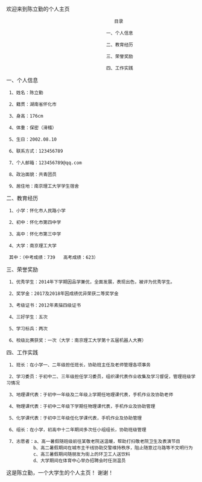 欢迎来到陈立勤的个人主页


                                            目录
                                                        
                                         一、个人信息
                                                          
                                         二、教育经历
                                                          
                                         三、荣誉奖励
                                                          
                                         四、工作实践

 一、个人信息
    
     1、姓名：陈立勤
    
     2、籍贯：湖南省怀化市
    
     3、身高：176cm
    
     4、体重：保密（滑稽）
    
     5、生日：2002.08.10
   
     6、联系方式：123456789
   
     7、个人邮箱：123456789@qq.com
   
     8、政治面貌：共青团员
    
     9、居住地：南京理工大学学生宿舍


 二、教育经历
 
     1、小学：怀化市人民路小学
     
     2、初中：怀化市第四中学
     
     3、高中：怀化市第三中学
     
     4、大学：南京理工大学
     
     其中：（中考成绩：739   高考成绩：623）
     
     
  三、荣誉奖励 
     
     1、优秀学生：2014年下学期因品学兼优，全面发展，表现出色，被评为优秀学生。
     
     2、奖学金：2017及2018年因成绩优异荣获二等奖学金
     
     3、考级证书：2012年素描四级证书
     
     4、三好学生：五次
     
     5、学习标兵：两次
     
     6、校级比赛获奖：一次（大学：南京理工大学第十五届机器人大赛）
     
     
  四、工作实践
  
     1、班长：在小学一、二年级担任班长，协助班主任及老师管理各项事务
     
     2、学习委员：于初中二、三年级担任学习委员，组织课代表作业收集及学习督促，管理班级学习情况
     
     3、地理课代表：于初中一年级及二年级上学期任地理课代表，手机作业及协助老师
     
     4、物理课代表：于初中二年级下学期任物理课代表，手机作业及协助管理
     
     5、化学课代表：于初中三年级任化学课代表，手机作业及协助管理
     
     6、组长：在小学，初高中十二年期间多次任小组组长，协助班级管理
     
     7、志愿者：a、高一暑假随班级前往某敬老院送温暖，帮助打扫敬老院卫生及表演节目
              b、高二暑假期间在城市主干线协助交警维持秩序，阻止随意过马路等不文明行为
              c、高三暑假期间随朋友为街上的环卫工人送饮料
              d、大学期间在体育中心举办招聘会时任测温员
              
     
     
这是陈立勤，一个大学生的个人主页！
谢谢！
     
     
     
